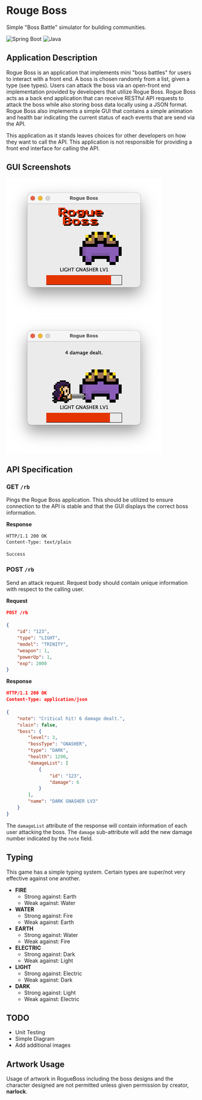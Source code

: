 # Rouge Boss
Simple "Boss Battle" simulator for building communities.

![Spring Boot](https://img.shields.io/badge/spring-%236DB33F.svg?style=for-the-badge&logo=spring+boot&logoColor=white)
![Java](https://img.shields.io/badge/java-%23ED8B00.svg?style=for-the-badge&logo=java&logoColor=white)

## Application Description

Rogue Boss is an application that implements mini "boss battles" for users to interact with a front end. A boss is chosen randomly from a list, given a type (see types). Users can attack the boss via an open-front end implementation provided by developers that utilize Rogue Boss. Rogue Boss acts as a back end application that can receive RESTful API requests to attack the boss while also storing boss data locally using a JSON format. Rogue Boss also implements a simple GUI that contains a simple animation and health bar indicating the current status of each events that are send via the API.

This application as it stands leaves choices for other developers on how they want to call the API. This application is not responsible for providing a front end interface for calling the API.

## GUI Screenshots
![RB1](./README%20Assets/RB1.png)
![RB2](./README%20Assets/RB2.png)


## API Specification

### GET `/rb`
Pings the Rogue Boss application. This should be utilized to ensure connection to the API is stable and that the GUI displays the correct boss information.

**Response**
```
HTTP/1.1 200 OK
Content-Type: text/plain

Success
```
### POST `/rb`
Send an attack request. Request body should contain unique information with respect to the calling user.

**Request**
```json
POST /rb

{
    "id": "123",
    "type": "LIGHT",
    "model": "TRINITY",
    "weapon": 1,
    "powerUp": 1,
    "exp": 2000
}
```

**Response**
```json
HTTP/1.1 200 OK
Content-Type: application/json

{
    "note": "Critical hit! 6 damage dealt.",
    "slain": false,
    "boss": {
        "level": 3,
        "bossType": "GNASHER",
        "type": "DARK",
        "health": 1290,
        "damageList": [
            {
                "id": "123",
                "damage": 6
            }
        ],
        "name": "DARK GNASHER LV3"
    }
}
```

The `damageList` attribute of the response will contain information of each user attacking the boss. The `damage` sub-attribute will add the new damage number indicated by the `note` field.

## Typing
This game has a simple typing system. Certain types are super/not very effective against one another.
- **FIRE**
    - Strong against: Earth
    - Weak against: Water
- **WATER**
    - Strong against: Fire
    - Weak against: Earth
- **EARTH**
    - Strong against: Water
    - Weak against: Fire
- **ELECTRIC**
    - Strong against: Dark
    - Weak against: Light
- **LIGHT**
    - Strong against: Electric
    - Weak against: Dark
- **DARK**
    - Strong against: Light
    - Weak against: Electric

## TODO
- Unit Testing
- Simple Diagram
- Add additional images

## Artwork Usage
Usage of artwork in RogueBoss including the boss designs and the character designed are not permitted unless given permission by creator, **narlock**.
